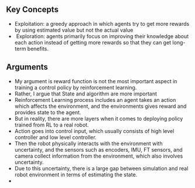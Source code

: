 
## Key Concepts
- Exploitation:  a greedy approach in which agents try to get more rewards by using estimated value but not the actual value
-  Exploration: agents primarily focus on improving their knowledge about each action instead of getting more rewards so that they can get long-term benefits.

## Arguments
- My argument is reward function is not the most important aspect in training a control  policy by reinforcement learning.
- Rather, I argue that State and algorithm are more important
- Reinforcement Learning process includes an agent takes an action which affects the environment, and the environments gives reward and provides state to the agent.
- But in reality, there are more layers when it comes to deploying policy trained from RL to a real robot.
- Action goes into control input, which usually consists of high level controller and low level controller. 
- Then the robot physically interacts with the environment with uncertainty, and the sensors such as encoders, IMU, FT sensors, and camera collect information from the environment, which also involves uncertainty.
- Due to this uncertainty, there is a large gap between simulation and real robot environment in terms of estimating the state.
- 